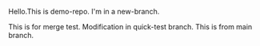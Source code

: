 Hello.This is demo-repo.
I'm in a new-branch.

This is for merge test. Modification in quick-test branch.
This is from main branch.
